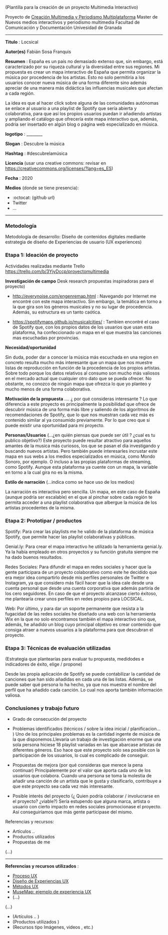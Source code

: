  

(Plantilla para la creación de un proyecto Multimedia Interactivo)

Proyecto de [Creación Multimedia y Periodismo Multiplataforma](https://github.com/mgea/PeriodismoMultimedia)
Master de Nuevos medios interactivos y periodismo multimedia
Facultad de Comunicación y Documentación
Univesidad de Granada  

----

**Titulo** : Locsical

**Autor(es)** Fabián Sosa Franquis

**Resumen** : España es un país no demasiado extenso que, sin embargo, está caracterizado por su riqueza cultural y la diversidad entre sus regiones. Mi propuesta es crear un mapa interactivo de España que permita organizar la música por procedencia de los artistas. Esto no solo permitiría a los usuarios conocer nueva música de una forma diferente sino además apreciar de una manera más didáctica las influencias musicales que afectan a cada región.

La idea es que al hacer click sobre alguna de las comunidades autónomas se enlace al usuario a una playlist de Spotify que sería abierta y colaborativa, para que así los propios usuarios puedan ir añadiendo artistas y ampliando el catálogo que ofrecería este mapa interactivo que, además, podría ser insertado en algún blog o página web especializado en música.

**logotipo** :  ________

**Slogan** : Descubre la música

**Hashtag** : #descubrelamúsica

**Licencia**    (usar una creative commons: revisar en https://creativecommons.org/licenses/?lang=es_ES) 

**Fecha** : 2020

**Medios** (donde se tiene presencia): 


*  :octocat: (github url) 
* Twitter 
* ... 



--- 

### Metodología

Metodología de desarrollo: Diseño de contenidos digitales mediante estrategia de diseño de Experiencias de usuario (UX experiences) 

### Etapa 1: Ideación de proyecto 

Actividades realizadas mediante Trello https://trello.com/b/3YjvDccp/proyectomultimedia

**Investigación de campo**   Desk research propuestas inspiradoras para el proyecto) 

* http://everynoise.com/engenremap.html : Navegando por Internet me encontré con este mapa interactivo. Sin embargo, la temática en torno a la que gira son los géneros musicales y no su lugar de procedencia. Además, su estructura es un tanto caótica.

* https://spotifymaps.github.io/musicalcities/ : Tambien encontré el caso de Spotify que, con los propios datos de los usuarios que usan esta plataforma, ha confeccionado un mapa en el que muestra las canciones mas escuchadas por provincias. 


**Necesidad/oportunidad** 

Sin duda, poder dar a conocer la música más escuchada en una region en concreto resulta mucho más interesante que un mapa que nos muestre listas de reproducción en función de la procedencia de los propios artistas. Sobre todo porque los datos relativos al consumo son mucho más valiosos en el mercado actual que cualquier otro dato que se pueda ofrecer. No obstante, no conozco de ningún mapa que ofrezca lo que yo planteo y mucho menos de una forma colaborativa. 

**Motivación de la propuesta** .... ¿ por qué consideras interesante ? 
Lo que diferencia a este proyecto es principalmente la posibilidad que ofrece de descubrir música de una forma más libre y saliendo de los algoritmos de recomendaciones de Spotify, que lo que nos muestran cada vez más es contenido similar al ya consumido previamente. Por lo que creo que si puede existir una oportunidad para mi proyecto. 

**Personas/Usuarios**  (...¿en quién piensas que puede ser útil ? ¿cual es tu publico objetivo?) 
Este proyecto puede resultar atractivo para aquellos amantes de la musica más curiosos, los que se pasan el dia investigando y buscando nuevos artistas. Pero también puede interesarles incrustar este mapa en sus webs a los medios especializados en música, como Mondo Sonoro, por ejemplo. O incluso a las propias plataformas de streaming, como Spotify. Aunque esta plataforma ya cuente con un mapa, la variable en torno a la cual gira no es la misma. 

**Estilo de narración**  (...indica como se hace uso de los medios)  

La narración es interactiva pero sencilla. Un mapa, en este caso de España (aunque podría ser escalable) en el que al pinchar sobre cada región te permita acceder a una playlist colaborativa que albergue la música de los artistas procedentes de la misma. 


### Etapa 2: Prototipar / productos 
Spotify: Para crear las playlists me he valido de la plataforma de música Spotify, que permite hacer las playlist colaborativas y públicas.

Genial.ly: Para crear el mapa interactivo he utilizado la herramienta genial.ly. Ya la había empleado en otros proyectos y su función gratuita siempre me ha dado buenos resultados. 

Redes Sociales: Para difundir el mapa en redes sociales y hacer que la gente participara de un proyecto colaborativo como este he decidido que era mejor idea compartirlo desde mis perfiles personales de Twitter e Instagram, ya que considero más fácil hacer que la idea cale desde una cuenta personal que desde una cuenta corporativa que además partiría de los cero seguidores. En caso de que el proyecto alcanzase cierto éxitoso, me plantearía crear unos perfiles en redes propios para LOCSICAL. 

Web: Por último, y para dar un soporte permanente que resista a la fugacidad de las redes sociales he diseñado una web con la herramienta Wix en la que no solo encontramos también el mapa interactivo sino que, además, he añadido un blog cuyo principal objetivo es crear contenido que consiga atraer a nuevos usuarios a la plataforma para que descubran el proyecto. 

### Etapa 3: Técnicas de evaluación utilizadas

(Estrategia que plantearías para evaluar tu propuesta, medidodes e indicadores de éxito, elige / propone) 

Desde las propia aplicación de Spotify se puede contabilizar la cantidad de canciones que han sido añadidas en cada una de las listas. Además, se puede saber qué persona lo ha hecho, ya que nos muestra el nombre del perfil que ha añadido cada canción. Lo cual nos aporta también información valiosa.


### Conclusiones y trabajo futuro

* Grado de consecución del proyecto 

* Problemas identificados  (técnicos / sobre la idea inicial / planificacion… ) 
Uno de los principales problemas es la cantidad ingente de música de la que disponemos.Llevaría un trabajo de investigación enorme que una sola persona hiciese 18 playlist variadas en las que abarcase artistas de diferentes géneros. Eso hace que este proyecto solo sea posible con la participación de los usuarios, lo cual es complicado de conseguir. 

* Propuestas de mejora (por qué consideras que merece la pena continuar)
Principalemente por el valor que aporta cada uno de los usuarios que colabora. Cuando una persona se toma la molestia de añadir una canción de un artista que le gusta y clasificarlo, contribuye a que este proyecto sea cada vez más interesante. 

* Posible interés del proyecto (¿ Quien podría  colaborar / involucrarse en el proyecto? ¿viable?)
Sería estupendo que alguna marca, artista o usuario con cierto impacto en redes sociales promocionase el proyecto. Así conseguiríamos que más gente participase del mismo. 

Referencias y recursos: 

* Artículos ..  
* Productos utilizados  
* Propuestas de me

(...)






----

**Referencias y recursos utilizados** :

* [Proceso UX](https://uxmastery.com/resources/process/)
* [Diseño de Experiencias UX](http://www.nosolousabilidad.com/articulos/uxd.htm) 
* [Métodos UX](https://mgea.github.io/UX-DIU-Checklist/index.html) 
* [MuseMap: ejemplo de experiencia UX](https://blog.prototypr.io/musemap-street-art-app-ux-case-study-9bec6a99823b) 
* (...) 

(...)
* (Artículos ..  )
* (Productos utilizados ) 
* (Recursos tipo Imágenes, videos , etc.) 












